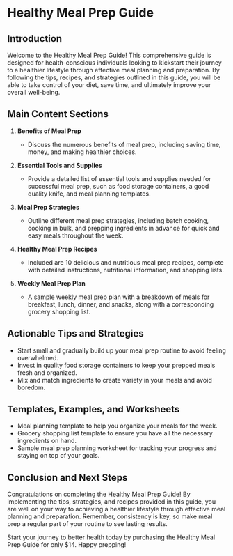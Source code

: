 # Healthy Meal Prep Guide

## Introduction
Welcome to the Healthy Meal Prep Guide! This comprehensive guide is designed for health-conscious individuals looking to kickstart their journey to a healthier lifestyle through effective meal planning and preparation. By following the tips, recipes, and strategies outlined in this guide, you will be able to take control of your diet, save time, and ultimately improve your overall well-being.

## Main Content Sections
1. **Benefits of Meal Prep**
   - Discuss the numerous benefits of meal prep, including saving time, money, and making healthier choices.
  
2. **Essential Tools and Supplies**
   - Provide a detailed list of essential tools and supplies needed for successful meal prep, such as food storage containers, a good quality knife, and meal planning templates.

3. **Meal Prep Strategies**
   - Outline different meal prep strategies, including batch cooking, cooking in bulk, and prepping ingredients in advance for quick and easy meals throughout the week.

4. **Healthy Meal Prep Recipes**
   - Included are 10 delicious and nutritious meal prep recipes, complete with detailed instructions, nutritional information, and shopping lists.

5. **Weekly Meal Prep Plan**
   - A sample weekly meal prep plan with a breakdown of meals for breakfast, lunch, dinner, and snacks, along with a corresponding grocery shopping list.

## Actionable Tips and Strategies
- Start small and gradually build up your meal prep routine to avoid feeling overwhelmed.
- Invest in quality food storage containers to keep your prepped meals fresh and organized.
- Mix and match ingredients to create variety in your meals and avoid boredom.

## Templates, Examples, and Worksheets
- Meal planning template to help you organize your meals for the week.
- Grocery shopping list template to ensure you have all the necessary ingredients on hand.
- Sample meal prep planning worksheet for tracking your progress and staying on top of your goals.

## Conclusion and Next Steps
Congratulations on completing the Healthy Meal Prep Guide! By implementing the tips, strategies, and recipes provided in this guide, you are well on your way to achieving a healthier lifestyle through effective meal planning and preparation. Remember, consistency is key, so make meal prep a regular part of your routine to see lasting results.

Start your journey to better health today by purchasing the Healthy Meal Prep Guide for only $14. Happy prepping!